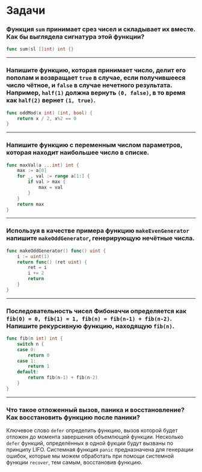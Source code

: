 # Задачи
### Функция `sum` принимает срез чисел и складывает их вместе. Как бы выглядела сигнатура этой функции?
```go
func sum(sl []int) int {}
```
***
### Напишите функцию, которая принимает число, делит его пополам и возвращает `true` в случае, если получившееся число чётное, и `false` в случае нечетного результата. Например, `half(1)` должна вернуть `(0, false)`, в то время как `half(2)` вернет `(1, true)`.
```go
func oddMod(x int) (int, bool) {
	return x / 2, x%2 == 0
}
```
***
### Напишите функцию с переменным числом параметров, которая находит наибольшее число в списке.
```go
func maxVal(a ...int) int {
	max := a[0]
	for _, val := range a[1:] {
		if val > max {
			max = val
		}
	}
	return max
}
```
***
### Используя в качестве примера функцию `makeEvenGenerator` напишите `makeOddGenerator`, генерирующую нечётные числа.
```go
func makeOddGenerator() func() uint {
	i := uint(1)
	return func() (ret uint) {
		ret = i
		i += 2
		return
	}
}
```
***
### Последовательность чисел Фибоначчи определяется как `fib(0) = 0, fib(1) = 1, fib(n) = fib(n-1) + fib(n-2)`. Напишите рекурсивную функцию, находящую `fib(n)`.
```go
func fib(n int) int {
	switch n {
	case 0:
		return 0
	case 1:
		return 1
	default:
		return fib(n-1) + fib(n-2)
	}
}
```
***
### Что такое отложенный вызов, паника и восстановление? Как восстановить функцию после паники?
Ключевое слово `defer` определить функцию, вызов которой будет отложен до момента завершения объемлющей функции. Несколько `defer` функций, определённых в одной фукции будут вызваны по принципу LIFO. Системная функция `panic` предназначена для генерации ошибок, которые мы можем обработать при помощи системной функции `recover`, тем самым, восстановив функцию. 
